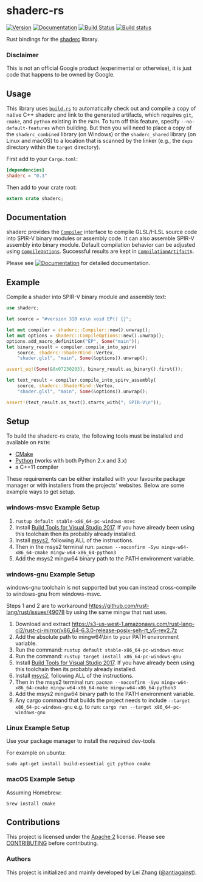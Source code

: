 shaderc-rs
==========

[![Version](https://img.shields.io/crates/v/shaderc.svg)](https://crates.io/crates/shaderc)
[![Documentation](https://docs.rs/shaderc/badge.svg)](https://docs.rs/shaderc)
[![Build Status](https://travis-ci.org/google/shaderc-rs.svg?branch=master)](https://travis-ci.org/google/shaderc-rs)
[![Build status](https://ci.appveyor.com/api/projects/status/3la8yk6cgkh4jhu3/branch/master?svg=true)](https://ci.appveyor.com/project/antiagainst/shaderc-rs/branch/master)

Rust bindings for the [shaderc][shaderc] library.

### Disclaimer

This is not an official Google product (experimental or otherwise), it is just
code that happens to be owned by Google.

Usage
-----

This library uses [`build.rs`](build/build.rs) to automatically check out
and compile a copy of native C++ shaderc and link to the generated artifacts,
which requires `git`, `cmake`, and `python` existing in the `PATH`.
To turn off this feature, specify `--no-default-features` when building.
But then you will need to place a copy of the `shaderc_combined` library
(on Windows) or the `shaderc_shared` library (on Linux and macOS) to a location
that is scanned by the linker (e.g., the `deps` directory within the `target`
directory).

First add to your `Cargo.toml`:

```toml
[dependencies]
shaderc = "0.3"
```

Then add to your crate root:

```rust
extern crate shaderc;
```

Documentation
-------------

shaderc provides the [`Compiler`][doc-compiler] interface to compile GLSL/HLSL
source code into SPIR-V binary modules or assembly code. It can also assemble
SPIR-V assembly into binary module. Default compilation behavior can be
adjusted using [`CompileOptions`][doc-options]. Successful results are kept in
[`CompilationArtifact`][doc-artifact]s.

Please see
[![Documentation](https://docs.rs/shaderc/badge.svg)](https://docs.rs/shaderc)
for detailed documentation.

Example
-------

Compile a shader into SPIR-V binary module and assembly text:

```rust
use shaderc;

let source = "#version 310 es\n void EP() {}";

let mut compiler = shaderc::Compiler::new().unwrap();
let mut options = shaderc::CompileOptions::new().unwrap();
options.add_macro_definition("EP", Some("main"));
let binary_result = compiler.compile_into_spirv(
    source, shaderc::ShaderKind::Vertex,
    "shader.glsl", "main", Some(&options)).unwrap();

assert_eq!(Some(&0x07230203), binary_result.as_binary().first());

let text_result = compiler.compile_into_spirv_assembly(
    source, shaderc::ShaderKind::Vertex,
    "shader.glsl", "main", Some(&options)).unwrap();

assert!(text_result.as_text().starts_with("; SPIR-V\n"));
```

Setup
-----

To build the shaderc-rs crate, the following tools must be installed and available on `PATH`:
- [CMake](https://cmake.org/)
- [Python](https://www.python.org/) (works with both Python 2.x and 3.x)
- a C++11 compiler

These requirements can be either installed with your favourite package manager or with installers
from the projects' websites. Below are some example ways to get setup.

### windows-msvc Example Setup

1.  `rustup default stable-x86_64-pc-windows-msvc`
2.  Install [Build Tools for Visual Studio 2017](https://visualstudio.microsoft.com/downloads/#build-tools-for-visual-studio-2017). If you have already been using this toolchain then its probably already installed.
3.  Install [msys2](http://www.msys2.org/), following ALL of the instructions.
4.  Then in the msys2 terminal run: `pacman --noconfirm -Syu mingw-w64-x86_64-cmake mingw-w64-x86_64-python3`
5.  Add the msys2 mingw64 binary path to the PATH environment variable.

### windows-gnu Example Setup

windows-gnu toolchain is not supported but you can instead cross-compile to windows-gnu from windows-msvc.

Steps 1 and 2 are to workaround https://github.com/rust-lang/rust/issues/49078 by using the same mingw that rust uses.

1.  Download and extract https://s3-us-west-1.amazonaws.com/rust-lang-ci2/rust-ci-mirror/x86_64-6.3.0-release-posix-seh-rt_v5-rev2.7z
2.  Add the absolute path to mingw64\bin to your PATH environment variable.
3.  Run the command: `rustup default stable-x86_64-pc-windows-msvc`
4.  Run the command: `rustup target install x86_64-pc-windows-gnu`
5.  Install [Build Tools for Visual Studio 2017](https://visualstudio.microsoft.com/downloads/#build-tools-for-visual-studio-2017). If you have already been using this toolchain then its probably already installed.
6.  Install [msys2](http://www.msys2.org/), following ALL of the instructions.
7.  Then in the msys2 terminal run: `pacman --noconfirm -Syu mingw-w64-x86_64-cmake mingw-w64-x86_64-make mingw-w64-x86_64-python3`
8.  Add the msys2 mingw64 binary path to the PATH environment variable.
9.  Any cargo command that builds the project needs to include `--target x86_64-pc-windows-gnu` e.g. to run: `cargo run --target x86_64-pc-windows-gnu`

### Linux Example Setup

Use your package manager to install the required dev-tools

For example on ubuntu:
```
sudo apt-get install build-essential git python cmake
```

### macOS Example Setup

Assuming Homebrew:

```
brew install cmake
```

Contributions
-------------

This project is licensed under the [Apache 2](LICENSE) license. Please see
[CONTRIBUTING](CONTRIBUTING.md) before contributing.

### Authors

This project is initialized and mainly developed by Lei Zhang
([@antiagainst][me]).

[shaderc]: https://github.com/google/shaderc
[doc-compiler]: https://docs.rs/shaderc/0.3/shaderc/struct.Compiler.html
[doc-options]: https://docs.rs/shaderc/0.3/shaderc/struct.CompileOptions.html
[doc-artifact]: https://docs.rs/shaderc/0.3/shaderc/struct.CompilationArtifact.html
[me]: https://github.com/antiagainst
